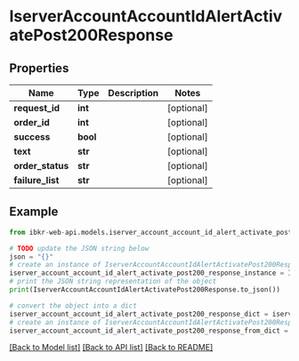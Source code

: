 # IserverAccountAccountIdAlertActivatePost200Response


## Properties

Name | Type | Description | Notes
------------ | ------------- | ------------- | -------------
**request_id** | **int** |  | [optional] 
**order_id** | **int** |  | [optional] 
**success** | **bool** |  | [optional] 
**text** | **str** |  | [optional] 
**order_status** | **str** |  | [optional] 
**failure_list** | **str** |  | [optional] 

## Example

```python
from ibkr-web-api.models.iserver_account_account_id_alert_activate_post200_response import IserverAccountAccountIdAlertActivatePost200Response

# TODO update the JSON string below
json = "{}"
# create an instance of IserverAccountAccountIdAlertActivatePost200Response from a JSON string
iserver_account_account_id_alert_activate_post200_response_instance = IserverAccountAccountIdAlertActivatePost200Response.from_json(json)
# print the JSON string representation of the object
print(IserverAccountAccountIdAlertActivatePost200Response.to_json())

# convert the object into a dict
iserver_account_account_id_alert_activate_post200_response_dict = iserver_account_account_id_alert_activate_post200_response_instance.to_dict()
# create an instance of IserverAccountAccountIdAlertActivatePost200Response from a dict
iserver_account_account_id_alert_activate_post200_response_from_dict = IserverAccountAccountIdAlertActivatePost200Response.from_dict(iserver_account_account_id_alert_activate_post200_response_dict)
```
[[Back to Model list]](../README.md#documentation-for-models) [[Back to API list]](../README.md#documentation-for-api-endpoints) [[Back to README]](../README.md)


